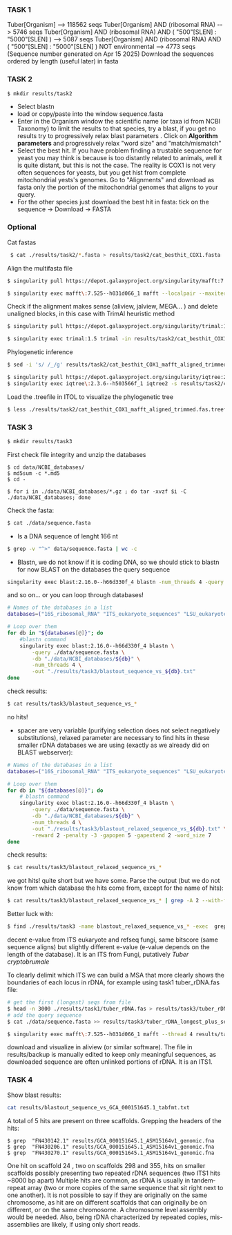 ### **TASK 1**
Tuber[Organism]  -->  118562 seqs
Tuber[Organism] AND (ribosomal RNA) --> 5746 seqs
Tuber[Organism] AND (ribosomal RNA) AND ( "500"[SLEN] : "5000"[SLEN] )   --> 5087 seqs
Tuber[Organism] AND (ribosomal RNA) AND ( "500"[SLEN] : "5000"[SLEN] ) NOT environmental  --> 4773 seqs
(Sequence number generated on Apr 15 2025)
Download the sequences ordered by length (useful later) in fasta 
### **TASK 2**
```bash
$ mkdir results/task2
```
- Select blastn
- load or copy/paste into the window sequence.fasta
- Enter in the Organism window the scientific name (or taxa id from NCBI Taxonomy) to limit the results to that species, try a blast, if you get no results try to progressively relax blast parameters . Click on **Algorithm parameters** and progressively relax "word size" and "match/mismatch" 
- Select the best hit. If you have problem finding a trustable sequence for yeast you may think is because is too distantly related to animals, well it is quite distant, but this is not the case. The reality is COX1 is not very often sequences for yeasts, but you get hist from complete mitochondrial yests's genomes. Go to "Alignments" and download as fasta only the portion of the mitochondrial genomes that aligns to your query.
-  For the other species just download the best hit in fasta: tick on the sequence -> Download -> FASTA
### **Optional**
Cat fastas
```bash
 $ cat ./results/task2/*.fasta > results/task2/cat_besthit_COX1.fasta
```

Align the multifasta file
```bash
$ singularity pull https://depot.galaxyproject.org/singularity/mafft:7.525--h031d066_1

$ singularity exec mafft\:7.525--h031d066_1 mafft --localpair --maxiterate 1000 --thread 4 results/task2/cat_besthit_COX1.fasta > results/task2/cat_besthit_COX1_mafft_aligned.fasta
```

Check if the alignment makes sense (aliview, jalview, MEGA... ) and delete unaligned blocks, in this case with TrimAl heuristic method
```bash
$ singularity pull https://depot.galaxyproject.org/singularity/trimal:1.5

$ singularity exec trimal:1.5 trimal -in results/task2/cat_besthit_COX1_mafft_aligned.fasta -out results/task2/cat_besthit_COX1_mafft_aligned_trimmed.fas -automated1 -keepheader
```

Phylogenetic inference
```bash
$ sed -i 's/ /_/g' results/task2/cat_besthit_COX1_mafft_aligned_trimmed.fas #substitute spaces with _ or name will be truncated at first space

$ singularity pull https://depot.galaxyproject.org/singularity/iqtree:2.3.6--h503566f_1
$ singularity exec iqtree\:2.3.6--h503566f_1 iqtree2 -s results/task2/cat_besthit_COX1_mafft_aligned_trimmed.fas -m MFP -bb 1000  -nt 4 -af fasta
```

Load the .treefile in ITOL to visualize the phylogenetic tree
```bash
$ less ./results/task2/cat_besthit_COX1_mafft_aligned_trimmed.fas.treefile 
```
### **TASK 3**
```bash
$ mkdir results/task3
```
First check file integrity and unzip the databases 
```shell
$ cd data/NCBI_databases/
$ md5sum -c *.md5
$ cd -

$ for i in ./data/NCBI_databases/*.gz ; do tar -xvzf $i -C ./data/NCBI_databases; done

```
Check the fasta:
```bash
$ cat ./data/sequence.fasta  
```
- Is a DNA sequence of lenght 166 nt
```bash
$ grep -v "^>" data/sequence.fasta | wc -c
```

- Blastn, we do not know if it is coding DNA, so we should stick to blastn for now
BLAST on the databases the query sequence
```bash
singularity exec blast:2.16.0--h66d330f_4 blastn -num_threads 4 -query ./data/sequence.fasta -db ./data/NCBI_BLAST_databases/16S_ribosomal_RNA -out ./results/task3/blastout_sequence_vs_16S.txt

```
and so on...
or you can loop through databases!
```bash
# Names of the databases in a list
databases=("16S_ribosomal_RNA" "ITS_eukaryote_sequences" "LSU_eukaryote_rRNA" "LSU_prokaryote_rRNA" "SSU_eukaryote_rRNA" "18S_fungal_sequences" "28S_fungal_sequences" "ITS_RefSeq_Fungi")

# Loop over them
for db in "${databases[@]}"; do
    #blastn command
    singularity exec blast:2.16.0--h66d330f_4 blastn \
        -query ./data/sequence.fasta \
        -db "./data/NCBI_databases/${db}" \
        -num_threads 4 \
        -out "./results/task3/blastout_sequence_vs_${db}.txt"
done
```
check results:
```bash 
$ cat results/task3/blastout_sequence_vs_*
```
no hits!

- spacer are very variable (purifying selection does not select negatively substitutions), relaxed parameter are necessary to find hits in these smaller rDNA databases we are using (exactly as we already did on BLAST webserver):
```bash
# Names of the databases in a list
databases=("16S_ribosomal_RNA" "ITS_eukaryote_sequences" "LSU_eukaryote_rRNA" "LSU_prokaryote_rRNA" "SSU_eukaryote_rRNA" "18S_fungal_sequences" "28S_fungal_sequences" "ITS_RefSeq_Fungi")

# Loop over them
for db in "${databases[@]}"; do
    # blastn command
    singularity exec blast:2.16.0--h66d330f_4 blastn \
        -query ./data/sequence.fasta \
        -db "./data/NCBI_databases/${db}" \
        -num_threads 4 \
        -out "./results/task3/blastout_relaxed_sequence_vs_${db}.txt" \
        -reward 2 -penalty -3 -gapopen 5 -gapextend 2 -word_size 7
done
```
check results:
```bash 
$ cat results/task3/blastout_relaxed_sequence_vs_* 
```
we got hits! quite short but we have some.
Parse the output (but we do not know from which database the hits come from, except for the name of hits):
``` bash
$ cat results/task3/blastout_relaxed_sequence_vs_* | grep -A 2 --with-filename "significant alignments"
```
Better luck with:
```bash
$ find ./results/task3 -name blastout_relaxed_sequence_vs_* -exec  grep -A 2 --with-filename "significant alignments" {} \;
```
decent e-value from ITS eukaryote and refseq fungi, same bitscore (same sequence aligns) but slightly different e-value (e-value depends on the length of the database).
It is an ITS from Fungi, putatively *Tuber cryptobrumale*


To clearly delimit which ITS we can build a MSA that more clearly shows the boundaries of each locus in rDNA, for example using task1 tuber_rDNA.fas file:
```bash
# get the first (longest) seqs from file
$ head -n 3000 ./results/task1/tuber_rDNA.fas > results/task3/tuber_rDNA_longest_plus_sequence.fas
# add the query sequence
$ cat ./data/sequence.fasta >> results/task3/tuber_rDNA_longest_plus_sequence.fas

$ singularity exec mafft\:7.525--h031d066_1 mafft --thread 4 results/task3/tuber_rDNA_longest_plus_sequence.fas > results/task3/tuber_rDNA_longest_plus_sequence_mafft_aligned.fas
```
download and visualize in aliview (or similar software). 
The file in results/backup is manually edited to keep only meaningful sequences, as downloaded sequence are often unlinked portions of rDNA. It is an ITS1.

### **TASK 4**

Show blast results:
```bash
cat results/blastout_sequence_vs_GCA_000151645.1_tabfmt.txt
```
A total of 5 hits are present on three scaffolds. 
Grepping the headers of the hits:
```
$ grep  "FN430142.1" results/GCA_000151645.1_ASM15164v1_genomic.fna
$ grep  "FN430206.1" results/GCA_000151645.1_ASM15164v1_genomic.fna
$ grep  "FN430270.1" results/GCA_000151645.1_ASM15164v1_genomic.fna 
```
One hit on scaffold 24 , two on scaffolds 298 and 355, hits on smaller scaffolds possibly presenting two repeated rDNA sequences (two ITS1 hits ~8000 bp apart)
Multiple hits are common, as rDNA is usually in tandem‐repeat array (two or more copies of the same sequence that sit right next to one another).
It is not possible to say if they are originally on the same chromosome, as hit are on different scaffolds that can originally be on different, or on the same chromosome. 
A chromosome level assembly would be needed. Also, being rDNA characterized by repeated copies, mis-assemblies are likely, if using only short reads.










